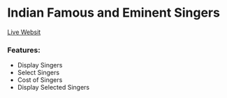 # Indian Famous and Eminent Singers

[Live Websit](https://suspicious-minsky-f59359.netlify.app/)

### Features:
- Display Singers
- Select Singers
- Cost of Singers
- Display Selected Singers